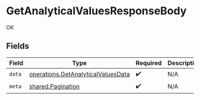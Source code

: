 # GetAnalyticalValuesResponseBody

OK


## Fields

| Field                                                                                           | Type                                                                                            | Required                                                                                        | Description                                                                                     |
| ----------------------------------------------------------------------------------------------- | ----------------------------------------------------------------------------------------------- | ----------------------------------------------------------------------------------------------- | ----------------------------------------------------------------------------------------------- |
| `data`                                                                                          | [operations.GetAnalyticalValuesData](../../../sdk/models/operations/getanalyticalvaluesdata.md) | :heavy_check_mark:                                                                              | N/A                                                                                             |
| `meta`                                                                                          | [shared.Pagination](../../../sdk/models/shared/pagination.md)                                   | :heavy_check_mark:                                                                              | N/A                                                                                             |
